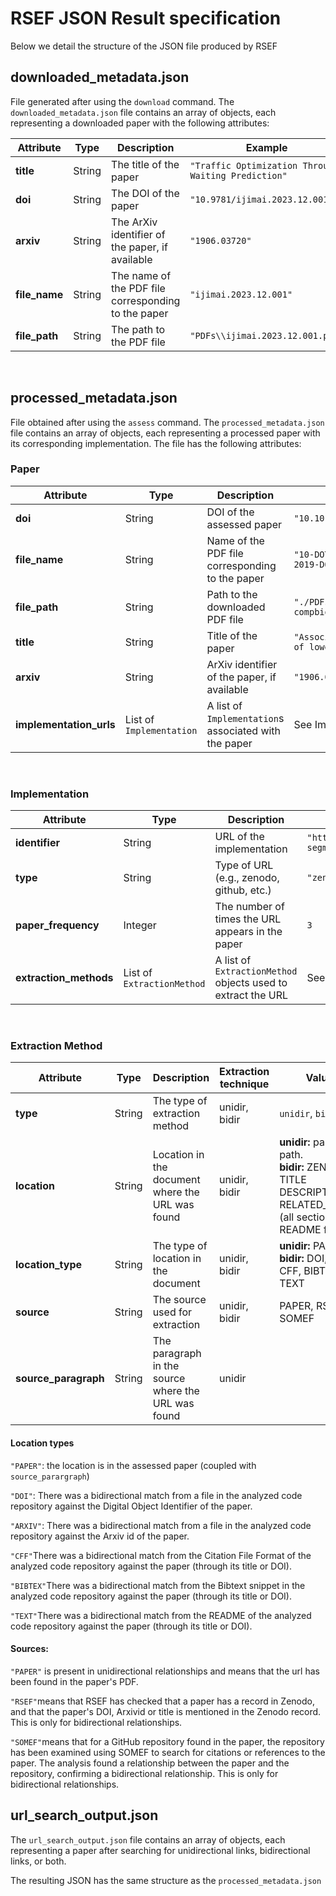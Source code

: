 # RSEF JSON Result specification
Below we detail the structure of the JSON file produced by RSEF

## downloaded_metadata.json

File generated after using the `download` command. The `downloaded_metadata.json` file contains an array of objects, each representing a downloaded paper with the following attributes:

| Attribute    | Type    | Description                                        | Example                                             |
|--------------|---------|----------------------------------------------------|-----------------------------------------------------|
| **title**    | String  | The title of the paper                             | `"Traffic Optimization Through Waiting Prediction"` |
| **doi**      | String  | The DOI of the paper                               | `"10.9781/ijimai.2023.12.001"`                      |
| **arxiv**    | String  | The ArXiv identifier of the paper, if available    | `"1906.03720"`                                      |
| **file_name**| String  | The name of the PDF file corresponding to the paper| `"ijimai.2023.12.001"`                              |
| **file_path**| String  | The path to the PDF file                           | `"PDFs\\ijimai.2023.12.001.pdf"`                    |

<br>

## processed_metadata.json
File obtained after using the `assess` command. 
The `processed_metadata.json` file contains an array of objects, each representing a processed paper with its corresponding implementation. The file has the following attributes:

### Paper

| Attribute               | Type                      | Description                                                  | Example                                                    |
|-------------------------|---------------------------|--------------------------------------------------------------|------------------------------------------------------------|
| **doi**                 | String                    | DOI of the assessed paper                                         | `"10.1016/j.compbiomed.2019.05.002"`                       |
| **file_name**           | String                    | Name of the PDF file corresponding to the paper          | `"10-DOT-1016_j-DOT-compbiomed-DOT-2019-DOT-05.pdf"`       |
| **file_path**           | String                    | Path to the downloaded PDF file                                     | `"./PDFs/10-DOT-1016_j-DOT-compbiomed-DOT-2019-DOT-05.pdf"`|
| **title**               | String                    | Title of the paper                                       | `"Association of genomic subtypes of lower-grade gliomas"` |
| **arxiv**               | String                    | ArXiv identifier of the paper, if available              | `"1906.03720"`                                             |
| **implementation_urls** | List of `Implementation`  | A list of `Implementation`s  associated with the paper | See Implementation table below.                            |

<br>

### Implementation

| Attribute              | Type                       | Description                                                    | Example                                                       |
|------------------------|----------------------------|----------------------------------------------------------------|---------------------------------------------------------------|
| **identifier**         | String                     | URL of the implementation                                  | `"https://github.com/mateuszbuda/brain-segmentation"`         |
| **type**               | String                     | Type of URL (e.g., zenodo, github, etc.)                                               | `"zenodo"`                                                    |
| **paper_frequency**    | Integer                    | The number of times the URL appears in the paper               | `3`                                                           |
| **extraction_methods** | List of `ExtractionMethod` | A list of `ExtractionMethod` objects used to extract the URL   | See ExtractionMethod table below.                             |

<br>

### Extraction Method

| Attribute            | Type   | Description                                             | Extraction technique            | Values                                                                      | Example                              |
|----------------------|--------|---------------------------------------------------------|-------------------------|-----------------------------------------------------------------------------|--------------------------------------|
| **type**             | String | The type of extraction method                           | unidir, bidir | `unidir`, `bidir`                                                        | `"unidir"`                            |
| **location**         | String | Location in the document where the URL was found    | unidir, bidir           | **unidir:** paper path.<br/>**bidir:** ZENODO, TITLE DESCRIPTION, RELATED_PAPERS (all sections in the README file) | `"DESCRIPTION"`                      |
| **location_type**    | String | The type of location in the document                    | unidir, bidir           | **unidir:** PAPER, <br/>**bidir:** DOI, ARXIV, CFF, BIBTEX, TEXT                | `"DOI"`                              |
| **source**           | String | The source used for extraction                          | unidir, bidir                   | PAPER, RSEF, SOMEF                                                          | `"SOMEF"`                            |
| **source_paragraph** | String | The paragraph in the source where the URL was found     | unidir                  |                                                                             | `"The code is available online."`    |

#### Location types
```"PAPER"```: the location is in the assessed paper (coupled with `source_parargraph`)

```"DOI"```: There was a bidirectional match from a file in the analyzed code repository against the Digital Object Identifier of the paper. 

```"ARXIV"```: There was a bidirectional match from a file in the analyzed code repository against the Arxiv id of the paper. 

```"CFF"```There was a bidirectional match from the Citation File Format of the analyzed code repository against the paper (through its title or DOI). 

```"BIBTEX"```There was a bidirectional match from the Bibtext snippet in the analyzed code repository against the paper (through its title or DOI). 

```"TEXT"```There was a bidirectional match from the README of the analyzed code repository against the paper (through its title or DOI). 

#### Sources:
```"PAPER"``` is present in unidirectional relationships and means that the url has been found in the paper's PDF.

```"RSEF"```means that RSEF has checked that a paper has a record in Zenodo, and that the paper's DOI, Arxivid or title is mentioned in the Zenodo record. This is only for bidirectional relationships.

```"SOMEF"```means that for a GitHub repository found in the paper, the repository has been examined using SOMEF to search for citations or references to the paper. The analysis found a relationship between the paper and the repository, confirming a bidirectional relationship. This is only for bidirectional relationships.
<br>

## url_search_output.json

The `url_search_output.json` file contains an array of objects, each representing a paper after searching for unidirectional links, bidirectional links, or both.

The resulting JSON has the same structure as the `processed_metadata.json`
